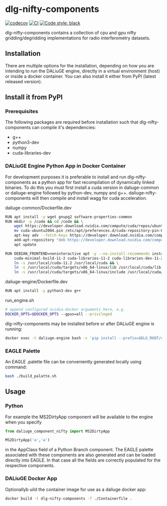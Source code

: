 # dlg-nifty-components

[![codecov](https://codecov.io/gh/ICRAR/dlg-nifty-components/branch/main/graph/badge.svg?token=dlg-nifty-components_token_here)](https://codecov.io/gh/ICRAR/dlg-nifty-components)
[![CI](https://github.com/ICRAR/dlg-nifty-components/actions/workflows/main.yml/badge.svg)](https://github.com/ICRAR/dlg-nifty-components/actions/workflows/main.yml)
[![Code style: black](https://img.shields.io/badge/code%20style-black-000000.svg)](https://github.com/psf/black)

dlg-nifty-components contains a collection of cpu and gpu nifty gridding/degridding implementations for radio interferometry datasets.

## Installation

There are multiple options for the installation, depending on how you are intending to run the DALiuGE engine, directly in a virtual environment (host) or inside a docker container. You can also install it either from PyPI (latest released version).

## Install it from PyPI

### Prerequisites

The following packages are required before installation such that dlg-nifty-components can compile it's dependencies:
* g++
* python3-dev
* numpy
* cuda-libraries-dev

### DALiuGE Engine Python App in Docker Container

For development purposes it is preferable to install and run dlg-nifty-components as a python app for fast recompilation of dynamically linked binaries. To do this you must first install a cuda version in daliuge-common or daliuge-engine followed by python-dev, numpy and g++. daliuge-nifty-components will then compile and install wagg for cuda acceleration.

daliuge-common/Dockerfile.dev

```bash
RUN apt install -y wget gnupg2 software-properties-common
RUN mkdir -p /code && cd /code && \
    wget https://developer.download.nvidia.com/compute/cuda/repos/ubuntu2004/x86_64/cuda-ubuntu2004.pin && \
    mv cuda-ubuntu2004.pin /etc/apt/preferences.d/cuda-repository-pin-600 && \
    apt-key adv --fetch-keys https://developer.download.nvidia.com/compute/cuda/repos/ubuntu2004/x86_64/7fa2af80.pub && \
    add-apt-repository "deb https://developer.download.nvidia.com/compute/cuda/repos/ubuntu2004/x86_64/ /" && \
    apt update

RUN DEBIAN_FRONTEND=noninteractive apt -y --no-install-recommends install \
    cuda-minimal-build-11-2 cuda-libraries-11-2 cuda-libraries-dev-11-2 && \
    ln -s /usr/local/cuda-11.2 /usr/local/cuda && \
    ln -s /usr/local/cuda/targets/x86_64-linux/lib /usr/local/cuda/lib && \
    ln -s /usr/local/cuda/targets/x86_64-linux/include /usr/local/cuda/include
```

daliuge-engine/Dockerfile.dev

```bash
RUN apt install -y python3-dev g++
```

run_engine.sh

```bash
# append configured nvidia-docker arguments here, e.g.
DOCKER_OPTS=$DOCKER_OPTS --gpus=all --privileged
```

dlg-nifty-components may be installed before or after DALiuGE engine is running:

```bash
docker exec -t daliuge-engine bash -c 'pip install --prefix=$DLG_ROOT/code dlg_nifty_components'
```

### EAGLE Palette

An EAGLE .palette file can be conveniently generated locally using command:

```bash 
bash ./build_palatte.sh
```

## Usage

### Python

For example the MS2DirtyApp component will be available to the engine when you specify

```python
from daliuge_component_nifty import MS2DirtyApp

MS2DirtyApp('a','a')
```

in the AppClass field of a Python Branch component. The EAGLE palette associated with these components are also generated and can be loaded directly into EAGLE. In that case all the fields are correctly populated for the respective components.

### DALiuGE Docker App

Optionallyb uild the container image for use as a daliuge docker app:

```bash
docker build -t dlg-nifty-components -f ./Containerfile .
```
